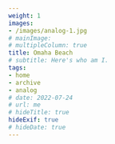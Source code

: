 ```yaml
---
weight: 1
images:
- /images/analog-1.jpg
# mainImage: 
# multipleColumn: true
title: Omaha Beach
# subtitle: Here's who am I.
tags:
- home
- archive
- analog
# date: 2022-07-24
# url: me
# hideTitle: true
hideExif: true
# hideDate: true
---
```

